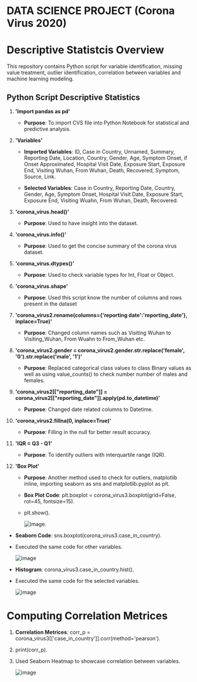 # DATA SCIENCE PROJECT (Corona Virus 2020)

# Descriptive Statistcis Overview

This repository contains Python script for variable identification, missing value treatment, outlier identification, correlation between variables and machine learning modeling. 

## Python Script Descriptive Statistics

1. **'Import pandas as pd'**
   - **Purpose**: To import CVS file into Python Notebook for statistical and predictive analysis.

2. **'Variables'**
   - **Imported Variables**: ID, Case in Country, Unnamed, Summary, Reporting Date, Location, Country, Gender, Age, Symptom Onset, if Onset Approximated, Hospital Visit Date, Exposure Start, Exposure End, Visiting Wuhan, From Wuhan, Death, Recovered, Symptom, Source, Link.
  
   - **Selected Variables**: Case in Country, Reporting Date, Country, Gender, Age, Symptom Onset, Hospital Visit Date, Exposure Start, Exposure End, Visiting Wuahn, From Wuhan, Death, Recovered.

4. **'corona_virus.head()'**
   - **Purpose**: Used to have insight into the dataset.
  
5. **'corona_virus.info()'**
   - **Purpose**: Used to get the concise summary of the corona virus dataset.

6. **'corona_virus.dtypes()'**
   - **Purpose**: Used to check variable types for Int, Float or Object.

7. **'corona_virus.shape'**
   - **Purpose**: Used this script know the number of columns and rows present in the dataset
  
8. **'corona_virus2.rename(columns={'reporting date':'reporting_date'}, inplace=True)'**
   - **Purpose**: Changed column names such as Visiting Wuhan to Visiting_Wuhan, From Wuahn to From_Wuhan etc.
  
9. **'corona_virus2.gender  = corona_virus2.gender.str.replace('female', '0').str.replace('male', '1')'**
   - **Purpose**: Replaced categorical class values to class Binary values as well as using value_counts() to check number number of males and females.
  
10. **'corona_virus2[["reporting_date"]] = corona_virus2[["reporting_date"]].apply(pd.to_datetime)'**
    - **Purpose**: Changed date related columns to Datetime.
   
11. **'corona_virus2.fillna(0, inplace=True)'**
    - **Purpose**: Filling in the null for better result accuracy.
   
 12. **'IQR = Q3 - Q1'**
     - **Purpose**: To identify outliers with interquartile range (IQR).
    
 13. **'Box Plot'**
     - **Purpose**: Another method used to check for outliers, matplotlib inline, importing seaborn as sns and matplotlib.pyplot as plt.
     - **Box Plot Code**: plt.boxplot = corona_virus3.boxplot(grid=False, rot=45, fontsize=15).
     - plt.show().

        ![image](https://github.com/user-attachments/assets/275559fd-e7a3-4ee5-bee7-a00f86ea7e67).

   - **Seaborn Code**: sns.boxplot(corona_virus3.case_in_country).
   -  Executed the same code for other variables.

        ![image](https://github.com/user-attachments/assets/96c74724-cf76-40ff-ad42-c4d1b154285c)

   - **Histogram**: corona_virus3.case_in_country.hist().
   -  Executed the same code for the selected variables.

        ![image](https://github.com/user-attachments/assets/49d90bf6-1de5-479b-9915-ef5ba84fec69)


# Computing Correlation Metrices

1. **Correlation Metrices**: corr_p = corona_virus3[['case_in_country']].corr(method='pearson').
2. print(corr_p).

3. Used Seaborn Heatmap to showcase correlation between variables.

   ![image](https://github.com/user-attachments/assets/5c3fe7ef-b84b-4469-a6d1-eb30ad3eff3c)



 

  





